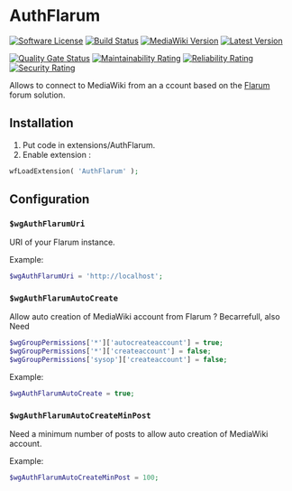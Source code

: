 # AuthFlarum

[![Software License][ico-license]](LICENSE)
[![Build Status][ico-ghactions]][link-ghactions]
[![MediaWiki Version][ico-mediawiki]][link-mediawiki]
[![Latest Version][ico-version]][link-packagist]

[![Quality Gate Status][ico-sonarcloud-gate]][link-sonarcloud-gate]
[![Maintainability Rating][ico-sonarcloud-maintainability]][link-sonarcloud-maintainability]
[![Reliability Rating][ico-sonarcloud-reliability]][link-sonarcloud-reliability]
[![Security Rating][ico-sonarcloud-security]][link-sonarcloud-security]

Allows to connect to MediaWiki from an a ccount based on the [Flarum](https://flarum.org/) forum solution.

## Installation

1. Put code in extensions/AuthFlarum.
2. Enable extension :

```php
wfLoadExtension( 'AuthFlarum' );
```

## Configuration

### `$wgAuthFlarumUri`

URI of your Flarum instance.

Example:

```php
$wgAuthFlarumUri = 'http://localhost';
```

### `$wgAuthFlarumAutoCreate`

Allow auto creation of MediaWiki account from Flarum ? Becarrefull, also Need

```php
$wgGroupPermissions['*']['autocreateaccount'] = true;
$wgGroupPermissions['*']['createaccount'] = false;
$wgGroupPermissions['sysop']['createaccount'] = false;
```

Example:

```php
$wgAuthFlarumAutoCreate = true;
```

### `$wgAuthFlarumAutoCreateMinPost`

Need a minimum number of posts to allow auto creation of MediaWiki account.

Example:

```php
$wgAuthFlarumAutoCreateMinPost = 100;
```

[ico-mediawiki]: https://img.shields.io/static/v1?label=mediawiki&message=%E2%89%A51.36&color=cd1f44&logo=wikipedia&style=flat-square
[link-mediawiki]: https://www.mediawiki.org/
[ico-ghactions]: https://img.shields.io/github/actions/workflow/status/llaumgui/mw-auth-flarum/devops.yaml?branch=main&style=flat-square&logo=github&label=Tests
[link-ghactions]: https://github.com/llaumgui/mw-auth-flarum/actions
[ico-version]: https://img.shields.io/packagist/v/llaumgui/mw-auth-flarum.svg?include_prereleases&label=Package%20version&style=flat-square&logo=packagist
[link-packagist]: https://packagist.org/packages/llaumgui/mw-auth-flarum
[ico-license]: https://img.shields.io/github/license/llaumgui/mw-auth-flarum?style=flat-square
[ico-sonarcloud-gate]: https://sonarcloud.io/api/project_badges/measure?branch=main&project=llaumgui_mw-auth-flarum&metric=alert_status
[link-sonarcloud-gate]: https://sonarcloud.io/dashboard?id=llaumgui_mw-auth-flarum&branch=main
[ico-sonarcloud-maintainability]: https://sonarcloud.io/api/project_badges/measure?project=llaumgui_mw-auth-flarum&metric=sqale_rating
[link-sonarcloud-maintainability]: https://sonarcloud.io/dashboard?id=llaumgui_mw-auth-flarum
[ico-sonarcloud-reliability]: https://sonarcloud.io/api/project_badges/measure?project=llaumgui_mw-auth-flarum&metric=reliability_rating
[link-sonarcloud-reliability]: https://sonarcloud.io/dashboard?id=llaumgui_mw-auth-flarum
[ico-sonarcloud-security]: https://sonarcloud.io/api/project_badges/measure?project=llaumgui_mw-auth-flarum&metric=security_rating
[link-sonarcloud-security]: https://sonarcloud.io/dashboard?id=llaumgui_mw-auth-flarum
